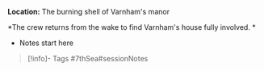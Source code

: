 **Location:** The burning shell of Varnham's manor

*The crew returns from the wake to find Varnham's house fully involved.  *

- Notes start here

> [!info]- Tags
> #7thSea#sessionNotes <game>

